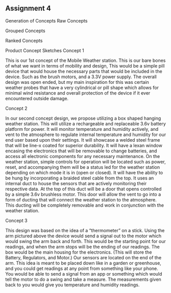 ## Assignment 4
Generation of Concepts
Raw Concepts

Grouped Concepts


Ranked Concepts






Product Concept Sketches
Concept 1


This is our 1st concept of the Mobile Weather station. This is our bare bones of what we want in terms of mobility and design, This would be a simple pill device that 
would house the necessary parts that would be included in the device. Such as the brush motors, and a 3.3V power supply. The overall design was open ended, but my main 
inspiration for this was certain weather probes that have a very cylindrical or pill shape which allows for minimal wind resistance and overall protection of the 
device if it ever encountered outside damage.












Concept 2


In our second concept design, we propose utilizing a box shaped hanging weather station. This will utilize a rechargeable and replaceable 3.6v battery platform 
for power. It will monitor temperature and humidity actively, and vent to the atmosphere to regulate internal temperature and humidity for our end user based upon 
their settings. It will showcase a welded steel frame that will be line-x coated for superior durability. It will have a lexan window encasing the electronics that 
will be removable to change batteries, and access all electronic components for any necessary maintenance. On the weather station, simple controls for operation will 
be located such as power, reset, and accompanying them will be a status led for the weather station depending on which mode it is in (open or closed). It will have the 
ability to be hung by incorporating a braided steel cable from the top. It uses an internal duct to house the sensors that are actively monitoring their respective 
data. At the top of this duct will be a door that opens controlled by a simple 3.6v brushless motor. This door will allow the vent to go into a form of ducting that 
will connect the weather station to the atmosphere. This ducting will be completely removable and work in conjunction with the weather station.


Concept 3	


This design was based on the idea of a “thermometer” on a stick. Using the arm pictured above the device would send a signal out to the motor which would swing the arm 
back and forth. This would be the starting point for our readings, and when the arm stops will be the ending of our readings. The box would be the main housing for the 
electronics. (This will store the Battery, Regulators, and Motor.) Our sensors are located on the end of the arm. This idea is meant to be placed down like in a garden 
or greenhouse, and you could get readings at any point from something like your phone. You would be able to send a signal from an app or something which would tell the 
motor to do a swing and take a measure. The measurements given back to you would give you temperature and humidity readings.
